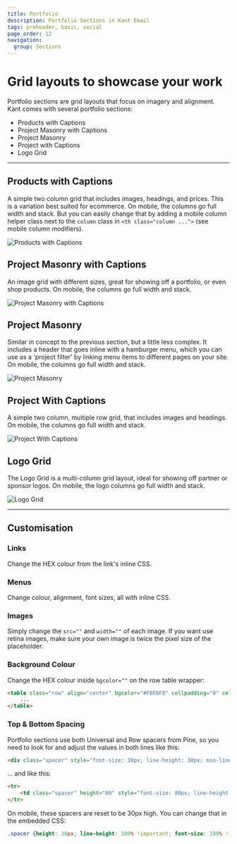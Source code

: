 ```yaml
---
title: Portfolio
description: Portfolio Sections in Kant Email
tags: preheader, basic, social
page_order: 12
navigation:
  group: Sections
---
```


# Grid layouts to showcase your work

Portfolio sections are grid layouts that focus on imagery and alignment. Kant comes with several portfolio sections:

- Products with Captions
- Project Masonry with Captions
- Project Masonry
- Project with Captions
- Logo Grid

---

## Products with Captions

A simple two column grid that includes images, headings, and prices. This is a variation best suited for ecommerce.
On mobile, the columns go full width and stack. But you can easily change that by adding a mobile column helper 
class next to the `column` class in `<th class="column ...">` (see mobile column modifiers).

![Products with Captions](/img/email/kant/sections/thumbs/products-captions.jpg)

## Project Masonry with Captions

An image grid with different sizes, great for showing off a portfolio, or even shop products.
On mobile, the columns go full width and stack.

![Project Masonry with Captions](/img/email/kant/sections/thumbs/project-masonry-captions.jpg)

## Project Masonry

Similar in concept to the previous section, but a little less complex. It includes a header that 
goes inline with a hamburger menu, which you can use as a 'project filter' by linking menu
items to different pages on your site. On mobile, the columns go full width and stack.

![Project Masonry](/img/email/kant/sections/thumbs/project-masonry.jpg)

## Project With Captions

A simple two column, multiple row grid, that includes images and headings.
On mobile, the columns go full width and stack.

![Project With Captions](/img/email/kant/sections/thumbs/project-captions.jpg)

## Logo Grid

The Logo Grid is a multi-column grid layout, ideal for showing off partner or sponsor logos.
On mobile, the logo columns go full width and stack.

![Logo Grid](/img/email/kant/sections/thumbs/logo-grid.jpg)

---

## Customisation

### Links

Change the HEX colour from the link's inline CSS.

### Menus

Change colour, alignment, font sizes, all with inline CSS.

### Images

Simply change the `src=""` and `width=""` of each image. If you want use retina images,
make sure your own image is twice the pixel size of the placeholder.

### Background Colour

Change the HEX colour inside `bgcolor=""` on the row table wrapper:

```html
<table class="row" align="center" bgcolor="#F8F8F8" cellpadding="0" cellspacing="0">
    ...
</table>
```

### Top & Bottom Spacing

Portfolio sections use both Universal and Row spacers from Pine, so you need to look for and adjust the values in both lines like this:

```html
<div class="spacer" style="font-size: 30px; line-height: 30px; mso-line-height-rule: exactly;">&nbsp;</div>
```

... and like this:

```html
<tr>
    <td class="spacer" height="80" style="font-size: 80px; line-height: 80px; mso-line-height-rule: exactly;">&nbsp;</td>
</tr>
```

On mobile, these spacers are reset to be 30px high. You can change that in the embedded CSS:

```css
.spacer {height: 30px; line-height: 100% !important; font-size: 100% !important;}
```
